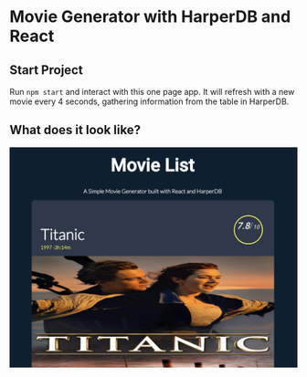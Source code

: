 # Movie Generator with HarperDB and React

## Start Project

Run `npm start` and interact with this one page app. It will refresh with a new movie every 4 seconds, gathering information from the table in HarperDB.

## What does it look like?

![Screengrab of the webapp](https://github.com/timcastillogill/moviesGenerator/blob/build1/img/titanic_screengrab.png)
